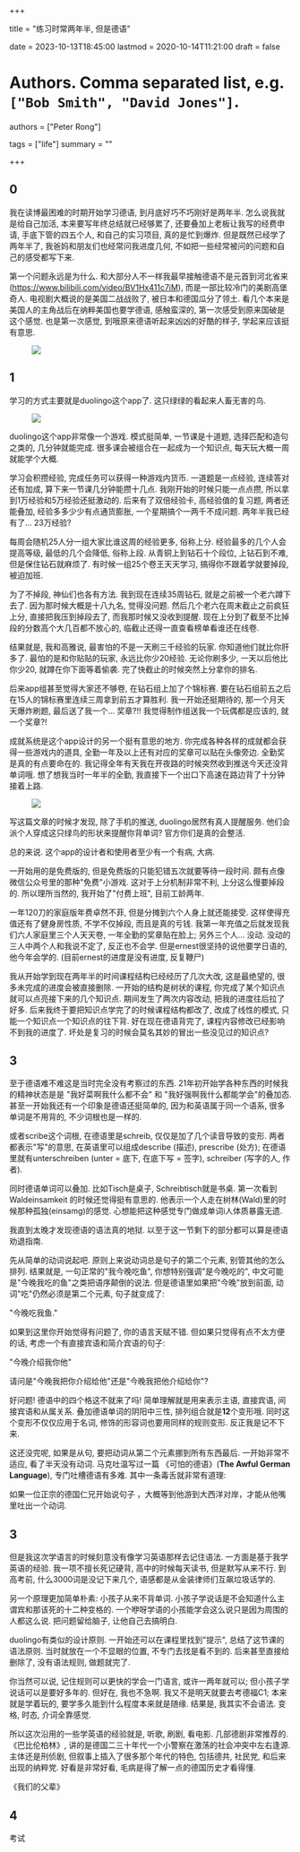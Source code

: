 +++

title = "练习时常两年半, 但是德语"

date = 2023-10-13T18:45:00
lastmod = 2020-10-14T11:21:00
draft = false

# Authors. Comma separated list, e.g. `["Bob Smith", "David Jones"]`.
authors = ["Peter Rong"]

tags = ["life"]
summary = ""

+++

## 0

我在读博最困难的时期开始学习德语, 到月底好巧不巧刚好是两年半.
怎么说我就是给自己加活, 本来要写年终总结就已经够累了, 还要叠加上老板让我写的经费申请, 手底下管的四五个人, 和自己的实习项目, 真的是忙到爆炸.
但是既然已经学了两年半了, 我爸妈和朋友们也经常问我进度几何, 不如把一些经常被问的问题和自己的感受都写下来.

第一个问题永远是为什么. 
和大部分人不一样我最早接触德语不是元首到河北省来 (https://www.bilibili.com/video/BV1Hx411c7iM), 而是一部比较冷门的美剧高堡奇人.
电视剧大概说的是美国二战战败了, 被日本和德国瓜分了领土. 
看几个本来是美国人的主角战后在纳粹美国也要学德语, 感触蛮深的, 第一次感受到原来国破是这个感觉.
也是第一次感觉, 到哦原来德语听起来凶凶的好酷的样子, 学起来应该挺有意思.

<figure>
  <img src="/img/post/deutsch/Insult.jpg" />
</figure>

## 1

学习的方式主要就是duolingo这个app了.
这只绿绿的看起来人畜无害的鸟.

<figure>
  <img src="/img/post/deutsch/duolingo.png" />
</figure>

duolingo这个app非常像一个游戏.
模式挺简单, 一节课是十道题, 选择匹配和造句之类的, 几分钟就能完成.
很多课会被组合在一起成为一个知识点, 每天玩大概一周就能学个大概.

学习会积攒经验, 完成任务可以获得一种游戏内货币.
一道题是一点经验, 连续答对还有加成, 算下来一节课几分钟能攒十几点. 
我刚开始的时候只能一点点攒, 所以拿到1万经验和5万经验还挺激动的.
后来有了双倍经验卡, 高经验值的复习题, 两者还能叠加, 经验多多少少有点通货膨胀, 一个星期搞个一两千不成问题.
两年半我已经有了... 23万经验?

每周会随机25人分一组大家比谁这周的经验更多, 俗称上分.
经验最多的几个人会提高等级, 最低的几个会降低, 俗称上段.
从青铜上到钻石十个段位, 上钻石到不难, 但是保住钻石就麻烦了.
有时候一组25个卷王天天学习, 搞得你不跟着学就要掉段, 被迫加班.

为了不掉段, 神仙们也各有方法. 我到现在连续35周钻石, 就是之前被一个老六蹲下去了.
因为那时候大概是十八九名, 觉得没问题.
然后几个老六在周末截止之前疯狂上分, 直接把我压到掉段去了, 而我那时候又没收到提醒.
现在上分到了截至不比掉段的分数高个大几百都不放心的, 临截止还得一直查看榜单看谁还在线卷.

结果就是, 我和高雅说, 最害怕的不是一天刷三千经验的玩家.
你知道他们就比你肝多了.
最怕的是和你贴贴的玩家, 永远比你少20经验. 
无论你刷多少, 一天以后他比你少20, 就蹲在你下面等着偷袭.
完了快截止的时候突然上分拿你的排名.

后来app组甚至觉得大家还不够卷, 在钻石组上加了个锦标赛.
要在钻石组前五之后在15人的锦标赛里连续三周拿到前五才算胜利.
我一开始还挺期待的, 那一个月天天爆炸刷题, 最后送了我一个... 奖章?!!
我觉得制作组送我一个玩偶都是应该的, 就一个奖章?!

成就系统是这个app设计的另一个挺有意思的地方.
你完成各种各样的成就都会获得一些游戏内的道具, 全勤一年及以上还有对应的奖章可以贴在头像旁边.
全勤奖是真的有点要命在的.
我记得全年有天我在开夜路的时候突然收到推送今天还没背单词哦.
想了想我当时一年半的全勤, 我直接下一个出口下高速在路边背了十分钟接着上路.

<figure>
  <img src="/img/post/deutsch/push.jpg" />
</figure>

写这篇文章的时候才发现, 除了手机的推送, duolingo居然有真人提醒服务.
他们会派个人穿成这只绿鸟的形状来提醒你背单词?
官方你们是真的会整活.

总的来说.
这个app的设计者和使用者至少有一个有病, 大病.

一开始用的是免费版的, 但是免费版的只能犯错五次就要等待一段时间.
颇有点像微信公众号里的那种"免费"小游戏.
这对于上分机制非常不利, 上分这么慢要掉段的.
所以理所当然的, 我开始了"付费上班", 目前工龄两年.

一年120刀的家庭版年费卓然不菲, 但是分摊到六个人身上就还能接受.
这样使得充值还有了健身房性质, 不学不仅掉段, 而且是真的亏钱.
我第一年充值之后就发现我们六人家庭里三个人天天卷, 一年全勤的奖章贴在脸上; 另外三个人... 没动.
没动的三人中两个人和我说不定了, 反正也不会学. 
但是ernest很坚持的说他要学日语的, 他今年会学的.
(目前ernest的进度是没有进度, 反复鞭尸)

我从开始学到现在两年半的时间课程结构已经经历了几次大改, 这是最绝望的, 很多未完成的进度会被直接删除.
一开始的结构是树状的课程, 你完成了某个知识点就可以点亮接下来的几个知识点.
期间发生了两次内容改动, 把我的进度往后拉了好多. 
后来我终于要把知识点学完了的时候课程结构都改了, 改成了线性的模式, 只能一个知识点一个知识点的往下背.
好在现在德语背完了, 课程内容修改已经影响不到我的进度了.
坏处是复习的时候会莫名其妙的冒出一些没见过的知识点?

## 3

至于德语难不难这是当时完全没有考察过的东西.
21年初开始学各种东西的时候我的精神状态是是 "我好菜啊我什么都不会" 和 "我好强啊我什么都能学会"的叠加态.
甚至一开始我还有一个印象是德语还挺简单的, 因为和英语属于同一个语系, 很多单词是不用背的, 不少词根也是一样的.

或者scribe这个词根, 在德语里是schreib, 仅仅是加了几个读音导致的变形.
两者都表示"写"的意思, 在英语里可以组成describe (描述), prescribe (处方); 在德语里就有unterschreiben (unter = 底下, 在底下写 = 签字), schreiber (写字的人, 作者).

同时德语单词可以叠加. 
比如Tisch是桌子, Schreibtisch就是书桌.
第一次看到 Waldeinsamkeit 的时候还觉得挺有意思的.
他表示一个人走在树林(Wald)里的时候那种孤独(einsamg)的感觉.
心想能把这种感觉专门做成单词i人体质暴露无遗.

我直到太晚才发现德语的语法真的地狱.
以至于这一节剩下的部分都可以算是德语劝退指南.

先从简单的动词说起吧.
原则上来说动词总是句子的第二个元素, 别管其他的怎么排列.
结果就是, 一句正常的"我今晚吃鱼", 你想特别强调"是今晚吃的", 中文可能是"今晚我吃的鱼"之类把语序颠倒的说法.
但是德语里如果把"今晚"放到前面, 动词"吃"仍然必须是第二个元素, 句子就变成了:

"今晚吃我鱼."

如果到这里你开始觉得有问题了, 你的语言天赋不错.
但如果只觉得有点不太方便的话, 考虑一个有直接宾语和简介宾语的句子:

"今晚介绍我你他"

请问是"今晚我把你介绍给他"还是"今晚我把他介绍给你"?

好问题! 
德语中的四个格这不就来了吗!
简单理解就是用来表示主语, 直接宾语, 间接宾语和从属关系.
叠加德语单词的阴阳中三性, 排列组合就是**12**个变形哦.
同时这个变形不仅仅应用于名词, 修饰的形容词也要用同样的规则变形.
反正我是记不下来.

这还没完呢, 如果是从句, 要把动词从第二个元素挪到所有东西最后.
一开始非常不适应, 看了半天没有动词.
马克吐温写过一篇 《可怕的德语》(__The Awful German Language__), 专门吐槽德语有多难.
其中一条毒舌就非常有道理:

如果一位正宗的德国仁兄开始说句子 ，大概等到他游到大西洋对岸，才能从他嘴里吐出一个动词.

## 3

但是我这次学语言的时候刻意没有像学习英语那样去记住语法.
一方面是基于我学英语的经验.
我一项不擅长死记硬背, 高中的时候每天读书, 但是默写从来不行.
到高考前, 什么3000词是没记下来几个, 语感都是从金装律师们互飙垃圾话学的.

另一个原理更加简单朴素: 小孩子从来不背单词.
小孩子学说话是不会知道什么主谓宾和那该死的十二种变格的.
一个咿呀学语的小孩能学会这么说只是因为周围的人都这么说.
把问题留给脑子, 让他自己去搞明白.

duolingo有类似的设计原则.
一开始还可以在课程里找到"提示", 总结了这节课的语法原则.
当时就放在一个不显眼的位置, 不专门去找是看不到的.
后来甚至直接给删除了, 没有语法规则, 做题就完了.

你当然可以说, 记住规则可以更快的学会一门语言, 或许一两年就可以; 但小孩子学说话可以是要好多年的.
但好在, 我也不急啊.
我又不是明天就要去考德福C1; 本来就是学着玩的, 要学多久能到什么程度本来就是随缘.
结果是, 我其实不会语法. 
变格, 时态, 介词全靠感觉.

所以这次沿用的一些学英语的经验就是, 听歌, 刷剧, 看电影.
几部德剧非常推荐的.
《巴比伦柏林》, 讲的是德国二三十年代一个小警察在激荡的社会冲突中左右逢源. 
主体还是刑侦剧, 但叙事上插入了很多那个年代的特色, 包括德共, 社民党, 和后来出现的纳粹党.
好看是非常好看, 毛病是得了解一点的德国历史才看得懂.

《我们的父辈》
## 4

考试